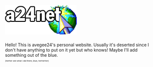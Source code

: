 # ![The a24net logo](images/a24net.png)
Hello! This is avegee24's personal website. Usually it's deserted since I don't have anything to put on it yet but who knows! Maybe I'll add something out of the blue.<br>
<sup><sub><sup><sub>(herher see what i did there, blue, herherher)</sub></sup></sub></sup>
